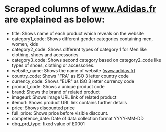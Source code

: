 # Scraped columns of www.Adidas.fr are explained as below:

* title: Shows name of each product which reveals on the website
* category1_code: Shows different gender categories containing men, women, kids
* category2_code: Shows different types of category 1 for Men like clothing, shoes and accessories 
* category3_code: Shows second category based on category2_code like types of shoes, clothing or accessories.
* website_name: Shows the name of website (www.adidas.fr)
* country_code: Shows "FRA" as ISO 3 letter country code
* currency_code: Shows "EUR" as ISO 3 letter currency code
* product_code: Shows a unique product code
* brand: Shows the brand of related product
* imageurl: Shows image URL link of related product
* itemurl: Shows product URL link contains further details
* price: Shows discounted price
* full_price: Shows price before visible discount.
* competence_date: Date of data collection format YYYY-MM-DD
* dbq_prd_type: fixed value of E0001
